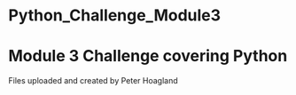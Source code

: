 # Python_Challenge_Module3
# Module 3 Challenge covering Python

Files uploaded and created by Peter Hoagland
